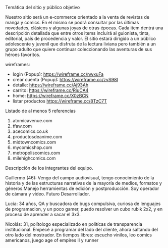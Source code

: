 Temática del sitio y público objetivo

Nuestro sitio será un e-commerce orientado a la venta de revistas de manga y comics. En el mismo se podrá consultar por las últimas novedades, clásicos y algunas joyas de otras épocas. Cada item dentrá una descripción detallada que entre otros items incluirá al guionista, tinta, editorial, país de procedencia y valor. El sitio estará dirigido a un público adolescente y juvenil que disfruta de la lectura liviana pero también a un grupo adulto que quiere continuar coleccionando las aventuras de sus héroes favoritos. 

wireframes:

* login (Popup): https://wireframe.cc/nwxuFa
* crear cuenta (Popup): https://wireframe.cc/zvS98I
* detalle: https://wireframe.cc/Aj93Ah
* carrito: https://wireframe.cc/RiuCA4
* home: https://wireframe.cc/X0zBCN 
* listar productos https://wireframe.cc/8TzC7T

Listado de al menos 5 referencias 

1) atomicavenue.com
2) tfaw.com
3) acecomics.co.uk
4) productosdeanime.com
5) midtowncomics.com
6) mycomicshop.com
7) metropoliscomics.com
8) milehighcomics.com

Descripción de los integrantes del equipo.

Guillermo (46): Vengo del campo audiovisual, tengo conocimiento de la historia y de las estructuras narrativas de la mayoría de medios, formatos y géneros.Manejo herramientas de edición y postproducción. Soy operador de cámara y video. Futuro Desarrollador.

Lucia: 34 años, QA y buscadora de bugs compulsiva, curiosa de lenguajes de programacion, y un poco gamer, puedo resolver un cubo rubik 2x2, y en proceso de aprender a sacar el 3x3.

Nicolás: 31, polítologo especializado en politícas de transparencia institucional. Empecé a programar del lado del cliente, ahora saltando del otro lado del mostrador. En tiempos libres: escucho vinilos, leo comics americanos, juego age of empires II y runner
